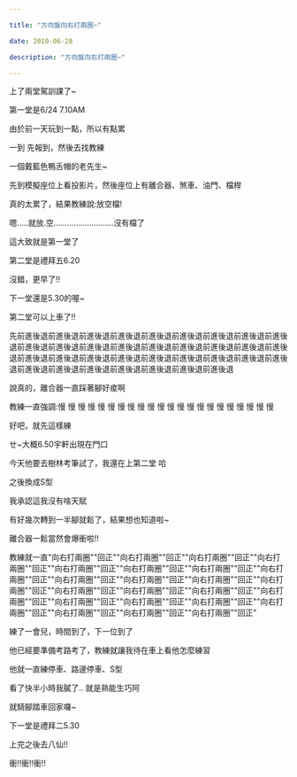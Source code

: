 ```yaml
---

title: "方向盤向右打兩圈~"

date: 2010-06-28

description: "方向盤向右打兩圈~"

---
```




上了兩堂駕訓課了~  

  

第一堂是6/24 7.10AM  

由於前一天玩到一點，所以有點累  

一到 先報到，然後去找教練  

一個戴藍色鴨舌帽的老先生~  

  

先到模擬座位上看投影片，然後座位上有離合器、煞車、油門、檔桿  

  

真的太累了，結果教練說:放空檔!  

  

嗯.....就放.空...........................沒有檔了  

這大致就是第一堂了  

  

第二堂是禮拜五6.20  

沒錯，更早了!!  

下一堂還是5.30的喔~  

  

第二堂可以上車了!!  

先前進後退前進後退前進後退前進後退前進後退前進後退前進後退前進後退前進後退前進後退前進後退前進後退前進後退前進後退前進後退前進後退前進後退前進後退前進後退前進後退前進後退前進後退前進後退前進後退前進後退前進後退前進後退前進後退前進後退前進後退前進後退前進後退前進後退前進後退  

  

說真的，離合器一直踩著腳好痠啊  

教練一直強調:慢 慢 慢 慢 慢 慢 慢 慢 慢 慢 慢 慢 慢 慢 慢 慢 慢 慢 慢 慢 慢 慢  

  

好吧，就先這樣練  

ㄝ~大概6.50宇軒出現在門口  

今天他要去樹林考筆試了，我還在上第二堂 哈  

  

之後換成S型  

我承認這我沒有啥天賦  

有好幾次轉到一半腳就鬆了，結果想也知道啦~  

離合器一鬆當然會爆衝啦!!  

  

教練就一直"向右打兩圈""回正""向右打兩圈""回正""向右打兩圈""回正""向右打兩圈""回正""向右打兩圈""回正""向右打兩圈""回正""向右打兩圈""回正""向右打兩圈""回正""向右打兩圈""回正""向右打兩圈""回正""向右打兩圈""回正""向右打兩圈""回正""向右打兩圈""回正""向右打兩圈""回正""向右打兩圈""回正""向右打兩圈""回正""向右打兩圈""回正""向右打兩圈""回正""向右打兩圈""回正""向右打兩圈""回正""向右打兩圈""回正""向右打兩圈""回正""向右打兩圈""回正"  

  

  

練了一會兒，時間到了，下一位到了  

他已經要準備考路考了，教練就讓我待在車上看他怎麼練習  

他就一直練停車、路邊停車、S型  

  

看了快半小時我膩了.. 就是熟能生巧阿  

  

就騎腳踏車回家囉~  

  

  

  

下一堂是禮拜二5.30  

上完之後去八仙!!  

衝!!衝!!衝!!  

  



